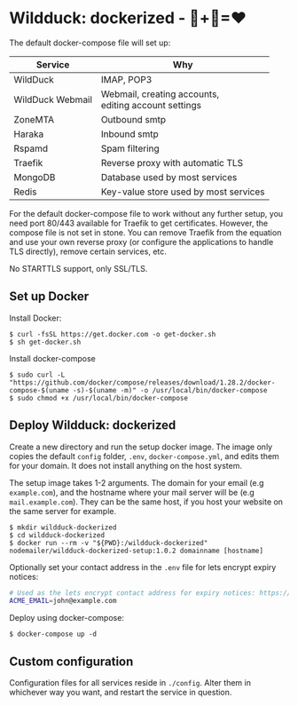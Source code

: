 # Wildduck: dockerized - 🦆+🐋=❤
The default docker-compose file will set up:

| Service          | Why                                                       | 
| ---------------- | --------------------------------------------------------- | 
| WildDuck         | IMAP, POP3                                                | 
| WildDuck Webmail | Webmail, creating accounts, <br> editing account settings | 
| ZoneMTA          | Outbound smtp                                             | 
| Haraka           | Inbound smtp                                              | 
| Rspamd           | Spam filtering                                            | 
| Traefik          | Reverse proxy with automatic TLS                          | 
| MongoDB          | Database used by most services                            | 
| Redis            | Key-value store used by most services                     | 

For the default docker-compose file to work without any further setup, you need port 80/443 available for Traefik to get certificates. However, the compose file is not set in stone. You can remove Traefik from the equation and use your own reverse proxy (or configure the applications to handle TLS directly), remove certain services, etc.

No STARTTLS support, only SSL/TLS.

## Set up Docker
Install Docker:
```console
$ curl -fsSL https://get.docker.com -o get-docker.sh
$ sh get-docker.sh
```

Install docker-compose
```console
$ sudo curl -L "https://github.com/docker/compose/releases/download/1.28.2/docker-compose-$(uname -s)-$(uname -m)" -o /usr/local/bin/docker-compose
$ sudo chmod +x /usr/local/bin/docker-compose
```

## Deploy Wildduck: dockerized
Create a new directory and run the setup docker image. The image only copies the default `config` folder, `.env`, `docker-compose.yml`, and edits them for your domain. It does not install anything on the host system.

The setup image takes 1-2 arguments. The domain for your email (e.g `example.com`), and the hostname where your mail server will be (e.g `mail.example.com`). They can be the same host, if you host your website on the same server for example.
```console
$ mkdir wildduck-dockerized
$ cd wildduck-dockerized
$ docker run --rm -v "${PWD}:/wildduck-dockerized" nodemailer/wildduck-dockerized-setup:1.0.2 domainname [hostname]
```

Optionally set your contact address in the `.env` file for lets encrypt expiry notices:
```sh
# Used as the lets encrypt contact address for expiry notices: https://letsencrypt.org/docs/expiration-emails/
ACME_EMAIL=john@example.com
```

Deploy using docker-compose:
```console
$ docker-compose up -d
```

## Custom configuration
Configuration files for all services reside in `./config`. Alter them in whichever way you want, and restart the service in question.
